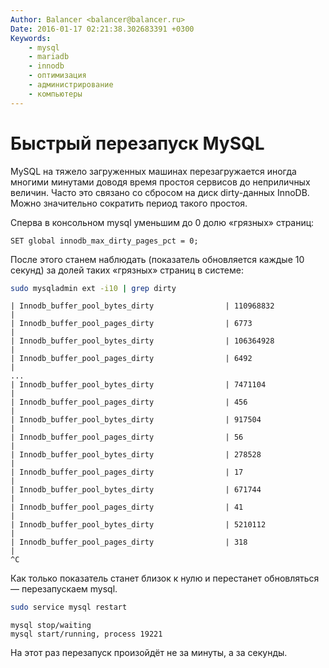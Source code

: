 ```yaml
---
Author: Balancer <balancer@balancer.ru>
Date: 2016-01-17 02:21:38.302683391 +0300
Keywords:
    - mysql
    - mariadb
    - innodb
    - оптимизация
    - администрирование
    - компьютеры
---
```


# Быстрый перезапуск MySQL

MySQL на тяжело загруженных машинах перезагружается иногда многими
минутами доводя время простоя сервисов до неприличных величин. Часто это
связано со сбросом на диск dirty-данных InnoDB. Можно значительно
сократить период такого простоя.

Сперва в консольном mysql уменьшим до 0 долю «грязных» страниц:

```mysql
SET global innodb_max_dirty_pages_pct = 0;
```

После этого станем наблюдать (показатель обновляется каждые 10 секунд) за
долей таких «грязных» страниц в системе:

```bash
sudo mysqladmin ext -i10 | grep dirty
```

```
| Innodb_buffer_pool_bytes_dirty                | 110968832                   |
| Innodb_buffer_pool_pages_dirty                | 6773                        |
| Innodb_buffer_pool_bytes_dirty                | 106364928                   |
| Innodb_buffer_pool_pages_dirty                | 6492                        |
...
| Innodb_buffer_pool_bytes_dirty                | 7471104                     |
| Innodb_buffer_pool_pages_dirty                | 456                         |
| Innodb_buffer_pool_bytes_dirty                | 917504                      |
| Innodb_buffer_pool_pages_dirty                | 56                          |
| Innodb_buffer_pool_bytes_dirty                | 278528                      |
| Innodb_buffer_pool_pages_dirty                | 17                          |
| Innodb_buffer_pool_bytes_dirty                | 671744                      |
| Innodb_buffer_pool_pages_dirty                | 41                          |
| Innodb_buffer_pool_bytes_dirty                | 5210112                     |
| Innodb_buffer_pool_pages_dirty                | 318                         |
^C
```

Как только показатель станет близок к нулю и перестанет обновляться — перезапускаем mysql.

```bash
sudo service mysql restart
```

```
mysql stop/waiting
mysql start/running, process 19221
```

На этот раз перезапуск произойдёт не за минуты, а за секунды.
